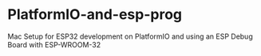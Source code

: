 # PlatformIO-and-esp-prog
Mac Setup for ESP32 development on PlatformIO and using an ESP Debug Board with ESP-WROOM-32

